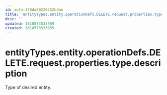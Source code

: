```yaml
---
id: auto-178da80230752bdae
title: 'entityTypes.entity.operationDefs.DELETE.request.properties.type.description'
desc: ''
updated: 1618573533959
created: 1618573533959
---
```

# entityTypes.entity.operationDefs.DELETE.request.properties.type.description

Type of desired entity.